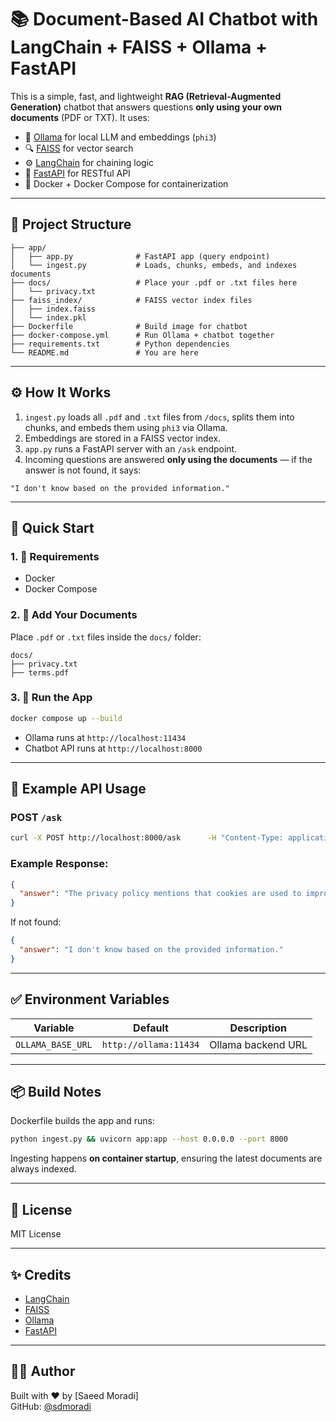 # 📚 Document-Based AI Chatbot with LangChain + FAISS + Ollama + FastAPI

This is a simple, fast, and lightweight **RAG (Retrieval-Augmented Generation)** chatbot that answers questions **only using your own documents** (PDF or TXT). It uses:

- 🧠 [Ollama](https://ollama.com) for local LLM and embeddings (`phi3`)
- 🔍 [FAISS](https://github.com/facebookresearch/faiss) for vector search
- ⚙️ [LangChain](https://www.langchain.com) for chaining logic
- 🚀 [FastAPI](https://fastapi.tiangolo.com) for RESTful API
- 🐳 Docker + Docker Compose for containerization

---

## 📁 Project Structure

```
├── app/
│   ├── app.py              # FastAPI app (query endpoint)
│   └── ingest.py           # Loads, chunks, embeds, and indexes documents
├── docs/                   # Place your .pdf or .txt files here
│   └── privacy.txt
├── faiss_index/            # FAISS vector index files
│   ├── index.faiss
│   └── index.pkl
├── Dockerfile              # Build image for chatbot
├── docker-compose.yml      # Run Ollama + chatbot together
├── requirements.txt        # Python dependencies
└── README.md               # You are here
```

---

## ⚙️ How It Works

1. `ingest.py` loads all `.pdf` and `.txt` files from `/docs`, splits them into chunks, and embeds them using `phi3` via Ollama.
2. Embeddings are stored in a FAISS vector index.
3. `app.py` runs a FastAPI server with an `/ask` endpoint.
4. Incoming questions are answered **only using the documents** — if the answer is not found, it says:

```
"I don't know based on the provided information."
```

---

## 🚀 Quick Start

### 1. 🧱 Requirements

- Docker
- Docker Compose

### 2. 📂 Add Your Documents

Place `.pdf` or `.txt` files inside the `docs/` folder:

```
docs/
├── privacy.txt
├── terms.pdf
```

### 3. 🐳 Run the App

```bash
docker compose up --build
```

- Ollama runs at `http://localhost:11434`
- Chatbot API runs at `http://localhost:8000`

---

## 📡 Example API Usage

### POST `/ask`

```bash
curl -X POST http://localhost:8000/ask      -H "Content-Type: application/json"      -d '{"question": "What does the privacy policy say about cookies?"}'
```

### Example Response:

```json
{
  "answer": "The privacy policy mentions that cookies are used to improve user experience..."
}
```

If not found:

```json
{
  "answer": "I don't know based on the provided information."
}
```

---

## ✅ Environment Variables

| Variable         | Default               | Description              |
|------------------|------------------------|--------------------------|
| `OLLAMA_BASE_URL`| `http://ollama:11434`  | Ollama backend URL       |

---

## 📦 Build Notes

Dockerfile builds the app and runs:

```bash
python ingest.py && uvicorn app:app --host 0.0.0.0 --port 8000
```

Ingesting happens **on container startup**, ensuring the latest documents are always indexed.

---

## 📄 License

MIT License

---

## ✨ Credits

- [LangChain](https://github.com/langchain-ai/langchain)
- [FAISS](https://github.com/facebookresearch/faiss)
- [Ollama](https://ollama.com)
- [FastAPI](https://fastapi.tiangolo.com)

---

## 🙋‍♂️ Author

Built with ❤️ by [Saeed Moradi]  
GitHub: [@sdmoradi](https://github.com/sdmoradi/)
